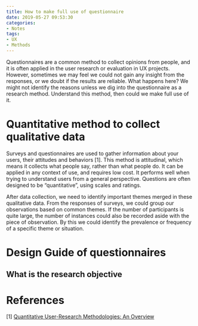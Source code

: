 ```yaml
---
title: How to make full use of questionnaire
date: 2019-05-27 09:53:30
categories:
- Notes
tags:
- UX
- Methods
---
```

Questionnaires are a common method to collect opinions from people, and it is often applied in the user research or evaluation in UX projects. However, sometimes we may feel we could not gain any insight from the responses, or we doubt if the results are reliable. What happens here? We might not identify the reasons unless we dig into the questionnaire as a research method. Understand this method, then could we make full use of it.

# Quantitative method to collect qualitative data
Surveys and questionnaires are used to gather information about your users, their attitudes and behaviors [1]. This method is attitudinal, which means it collects what people say, rather than what people do. It can be applied in any context of use, and requires low cost. It performs well when trying to understand users from a general perspective. Questions are often designed to be “quantitative”, using scales and ratings. 

After data collection, we need to identify important themes merged in these qualitative data. From the responses of surveys, we could group our observations based on common themes. If the number of participants is quite large, the number of instances could also be recorded aside with the piece of observation. By this we could identify the prevalence or frequency of a specific theme or situation.

# Design Guide of questionnaires

## What is the research objective



# References

[1] [Quantitative User-Research Methodologies: An Overview](https://www.nngroup.com/articles/quantitative-user-research-methods/)